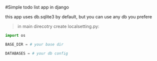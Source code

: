 
#Simple todo list app in django

this app uses db.sqlite3 by default, but you can use any db you prefere

>in main direcotry create localsetting.py:
```python
import os

BASE_DIR = # your base dir

DATABASES = # your db config
```


